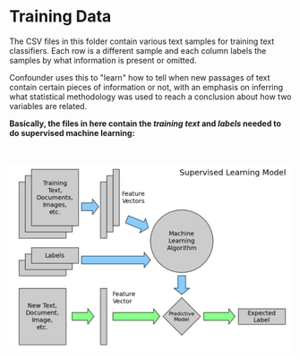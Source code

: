 # Training Data

The CSV files in this folder contain various text samples for training text classifiers. Each row is a different sample and each column labels the samples by what information is present or omitted.

Confounder uses this to "learn" how to tell when new passages of text contain certain pieces of information or not, with an emphasis on inferring what statistical methodology was used to reach a conclusion about how two variables are related.

**Basically, the files in here contain the *training text* and *labels* needed to do supervised machine learning:**

&nbsp;

![Supervised Machine Learning](https://raw.githubusercontent.com/analyticascent/confounder/master/images/supervised_learning.png)

